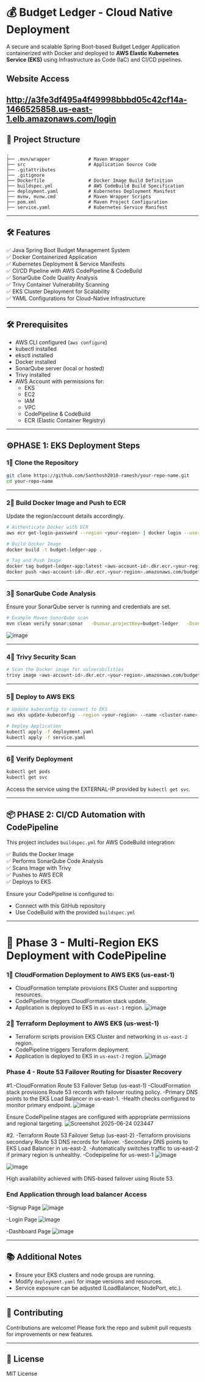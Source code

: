 # 💰 Budget Ledger - Cloud Native Deployment

A secure and scalable Spring Boot-based Budget Ledger Application containerized with Docker and deployed to **AWS Elastic Kubernetes Service (EKS)** using Infrastructure as Code (IaC) and CI/CD pipelines.
## Website Access
http://a3fe3df495a4f49998bbbd05c42cf14a-1466525858.us-east-1.elb.amazonaws.com/login
---

## 📁 Project Structure

```
.
├── .mvn/wrapper              # Maven Wrapper
├── src                       # Application Source Code
├── .gitattributes
├── .gitignore
├── Dockerfile                # Docker Image Build Definition
├── buildspec.yml             # AWS CodeBuild Build Specification
├── deployment.yaml           # Kubernetes Deployment Manifest
├── mvnw, mvnw.cmd            # Maven Wrapper Scripts
├── pom.xml                   # Maven Project Configuration
├── service.yaml              # Kubernetes Service Manifest
```

---

## 🛠️ Features

✅ Java Spring Boot Budget Management System  
✅ Docker Containerized Application  
✅ Kubernetes Deployment & Service Manifests  
✅ CI/CD Pipeline with AWS CodePipeline & CodeBuild  
✅ SonarQube Code Quality Analysis  
✅ Trivy Container Vulnerability Scanning  
✅ EKS Cluster Deployment for Scalability  
✅ YAML Configurations for Cloud-Native Infrastructure  

---

## 🛠️ Prerequisites

- AWS CLI configured (`aws configure`)
- kubectl installed
- eksctl installed
- Docker installed
- SonarQube server (local or hosted)
- Trivy installed
- AWS Account with permissions for:
  - EKS
  - EC2
  - IAM
  - VPC
  - CodePipeline & CodeBuild
  - ECR (Elastic Container Registry)

---

## ⚙️PHASE 1:  EKS Deployment Steps

### 1⃣ Clone the Repository

```bash
git clone https://github.com/Santhosh2010-ramesh/your-repo-name.git
cd your-repo-name
```

---

### 2⃣ Build Docker Image and Push to ECR

Update the region/account details accordingly.

```bash
# Authenticate Docker with ECR
aws ecr get-login-password --region <your-region> | docker login --username AWS --password-stdin <aws-account-id>.dkr.ecr.<your-region>.amazonaws.com

# Build Docker Image
docker build -t budget-ledger-app .

# Tag and Push Image
docker tag budget-ledger-app:latest <aws-account-id>.dkr.ecr.<your-region>.amazonaws.com/budget-ledger-app:latest
docker push <aws-account-id>.dkr.ecr.<your-region>.amazonaws.com/budget-ledger-app:latest
```

---

### 3⃣ SonarQube Code Analysis

Ensure your SonarQube server is running and credentials are set.

```bash
# Example Maven SonarQube scan
mvn clean verify sonar:sonar   -Dsonar.projectKey=budget-ledger   -Dsonar.host.url=http://<sonarqube-url>   -Dsonar.login=<sonarqube-token>
```
![image](https://github.com/user-attachments/assets/5acf625a-780a-443b-8321-9b0b1969344c)

---

### 4⃣ Trivy Security Scan

```bash
# Scan the Docker image for vulnerabilities
trivy image <aws-account-id>.dkr.ecr.<your-region>.amazonaws.com/budget-ledger-app:latest
```

---

### 5⃣ Deploy to AWS EKS

```bash
# Update kubeconfig to connect to EKS
aws eks update-kubeconfig --region <your-region> --name <cluster-name>

# Deploy Application
kubectl apply -f deployment.yaml
kubectl apply -f service.yaml
```

---

### 6⃣ Verify Deployment

```bash
kubectl get pods
kubectl get svc
```

Access the service using the EXTERNAL-IP provided by `kubectl get svc`.

---

## 📦 PHASE 2: CI/CD Automation with CodePipeline

This project includes `buildspec.yml` for AWS CodeBuild integration:

✅ Builds the Docker Image  
✅ Performs SonarQube Code Analysis  
✅ Scans Image with Trivy  
✅ Pushes to AWS ECR  
✅ Deploys to EKS  

Ensure your CodePipeline is configured to:

- Connect with this GitHub repository  
- Use CodeBuild with the provided `buildspec.yml`  

---

# 🔄 Phase 3 - Multi-Region EKS Deployment with CodePipeline

### 1⃣ CloudFormation Deployment to AWS EKS (us-east-1)

- CloudFormation template provisions EKS Cluster and supporting resources.
- CodePipeline triggers CloudFormation stack update.
- Application is deployed to EKS in `us-east-1` region.
![image](https://github.com/user-attachments/assets/cc4a67cb-f1d2-4777-8e29-02be34491958)


### 2⃣ Terraform Deployment to AWS EKS (us-west-1)

- Terraform scripts provision EKS Cluster and networking in `us-east-2` region.
- CodePipeline triggers Terraform deployment.
- Application is deployed to EKS in `us-east-2` region.
![image](https://github.com/user-attachments/assets/72cb5bda-6acb-416f-85a0-ad1668d30324)


### Phase 4 - Route 53 Failover Routing for Disaster Recovery
#1.-CloudFormation Route 53 Failover Setup (us-east-1)
-CloudFormation stack provisions Route 53 records with failover routing policy.
-Primary DNS points to the EKS Load Balancer in us-east-1.
-Health checks configured to monitor primary endpoint.
![image](https://github.com/user-attachments/assets/fe090475-13d0-4dd2-905a-a8f56d52bc0e)

Ensure CodePipeline stages are configured with appropriate permissions and regional targeting.
![Screenshot 2025-06-24 023447](https://github.com/user-attachments/assets/5c3c8d20-f32c-43d0-bab7-73afbd9f3129)

#2. -Terraform Route 53 Failover Setup (us-east-2)
-Terraform provisions secondary Route 53 DNS records for failover.
-Secondary DNS points to EKS Load Balancer in us-east-2.
-Automatically switches traffic to us-east-2 if primary region is unhealthy.
-Codepipeline for us-west-1
![image](https://github.com/user-attachments/assets/8c40d1f1-e69b-453b-8f30-9a9b6f07f804)

![image](https://github.com/user-attachments/assets/52accade-1f14-4811-b3fb-183e60fc82cb)


High availability achieved with DNS-based failover using Route 53.


### End Application through load balancer Access
-Signup Page
![image](https://github.com/user-attachments/assets/a8cdd196-35c8-46cd-9f6b-e2b96b18acad)

-Login Page
![image](https://github.com/user-attachments/assets/042b146e-3b4d-4e6f-ae89-4bb10fa07192)

-Dashboard Page
![image](https://github.com/user-attachments/assets/2dc24ea0-4c09-47b9-852d-2ead354ceb81)


---

## 📚 Additional Notes

- Ensure your EKS clusters and node groups are running.
- Modify `deployment.yaml` for image versions and resources.
- Service exposure can be adjusted (LoadBalancer, NodePort, etc.).

---

## 🤝 Contributing

Contributions are welcome! Please fork the repo and submit pull requests for improvements or new features.

---

## 📄 License

MIT License
